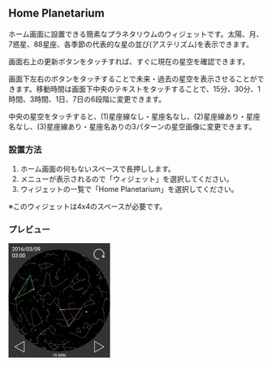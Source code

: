 ## Home Planetarium
ホーム画面に設置できる簡素なプラネタリウムのウィジェットです。太陽、月、7惑星、88星座、各季節の代表的な星の並び(アステリズム)を表示できます。


画面右上の更新ボタンをタッチすれば、すぐに現在の星空を確認できます。


画面下左右のボタンをタッチすることで未来・過去の星空を表示させることができます。移動時間は画面下中央のテキストをタッチすることで、15分、30分、1時間、3時間、1日、7日の6段階に変更できます。


中央の星空をタッチすると、(1)星座線なし・星座名なし、(2)星座線あり・星座名なし、(3)星座線あり・星座名ありの3パターンの星空画像に変更できます。


### 設置方法
1. ホーム画面の何もないスペースで長押しします。
2. メニューが表示されるので「ウィジェット」を選択してください。
3. ウィジェットの一覧で「Home Planetarium」を選択してください。

※このウィジェットは4x4のスペースが必要です。

### プレビュー
![プレビュー](https://github.com/lab-stardust/com.stardust.home/blob/master/res/drawable/preview.png)
